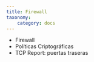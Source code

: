 ```yaml
---
title: Firewall
taxonomy:
    category: docs
---
```


+ Firewall
+ Políticas Criptográficas
+ TCP Report: puertas traseras
